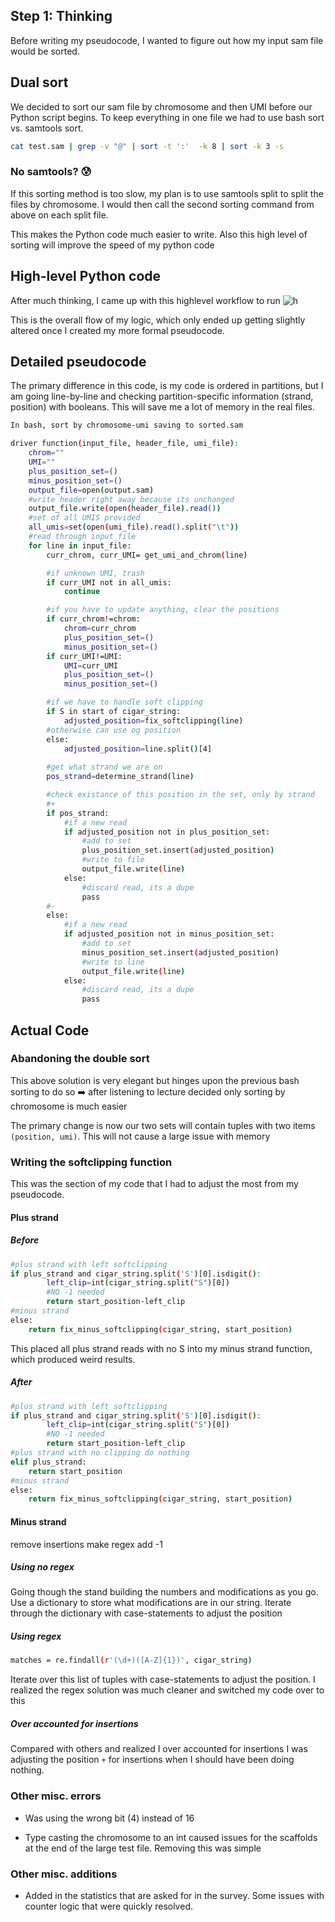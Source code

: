 ## Step 1: Thinking

Before writing my pseudocode, I wanted to figure out how my input sam file would be sorted.

## Dual sort

We decided to sort our sam file by chromosome and then UMI before our Python
script begins. To keep everything in one file we had to use bash sort vs. samtools sort.

```bash
cat test.sam | grep -v "@" | sort -t ':'  -k 8 | sort -k 3 -s
```

### No samtools? :cold_sweat:

If this sorting method is too slow, my plan is to use samtools split to split
the files by chromosome. I would then call the second sorting command from above
on each split file.

This makes the Python code much easier to write. Also this high level of sorting
will improve the speed of my python code

## High-level Python code

After much thinking, I came up with this highlevel workflow to run
![h](image.png)

This is the overall flow of my logic, which only ended up getting slightly
altered once I created my more formal pseudocode. 

## Detailed pseudocode

The primary difference in this code, is my code is ordered in partitions, but I
am going line-by-line and checking partition-specific information (strand, position)
with booleans. This will save me a lot of memory in the real files.

```bash
In bash, sort by chromosome-umi saving to sorted.sam

driver function(input_file, header_file, umi_file):
    chrom=""
    UMI=""
    plus_position_set=()
    minus_position_set=()
    output_file=open(output.sam)
    #write header right away because its unchanged
    output_file.write(open(header_file).read())
    #set of all UMIS provided
    all_umis=set(open(umi_file).read().split("\t"))
    #read through input_file
    for line in input_file:
        curr_chrom, curr_UMI= get_umi_and_chrom(line)

        #if unknown UMI, trash
        if curr_UMI not in all_umis:
            continue

        #if you have to update anything, clear the positions
        if curr_chrom!=chrom:
            chrom=curr_chrom
            plus_position_set=()
            minus_position_set=()
        if curr_UMI!=UMI:
            UMI=curr_UMI
            plus_position_set=()
            minus_position_set=()

        #if we have to handle soft clipping    
        if S in start of cigar_string:
            adjusted_position=fix_softclipping(line)
        #otherwise can use og position
        else:
            adjusted_position=line.split()[4]
        
        #get what strand we are on
        pos_strand=determine_strand(line)

        #check existance of this position in the set, only by strand
        #+
        if pos_strand:
            #if a new read
            if adjusted_position not in plus_position_set:
                #add to set
                plus_position_set.insert(adjusted_position)
                #write to file
                output_file.write(line)
            else:
                #discard read, its a dupe
                pass
        #-
        else:
            #if a new read
            if adjusted_position not in minus_position_set:
                #add to set
                minus_position_set.insert(adjusted_position)
                #write to line
                output_file.write(line)
            else:
                #discard read, its a dupe   
                pass
```

## Actual Code

### Abandoning the double sort

This above solution is very elegant but hinges upon the previous bash sorting to do so :arrow_right: after listening to lecture decided only sorting by chromosome is much easier

The primary change is now our two sets will contain tuples with two items `(position, umi)`. This will not cause a large issue with memory

### Writing the softclipping function

This was the section of my code that I had to adjust the most from my pseudocode.

#### Plus strand

##### Before

```bash
#plus strand with left softclipping
if plus_strand and cigar_string.split('S')[0].isdigit():
        left_clip=int(cigar_string.split("S")[0])
        #NO -1 needed
        return start_position-left_clip
#minus strand
else:
    return fix_minus_softclipping(cigar_string, start_position)           
```

This placed all plus strand reads with no S into my minus strand function, which produced weird results.

##### After

```bash
#plus strand with left softclipping
if plus_strand and cigar_string.split('S')[0].isdigit():
        left_clip=int(cigar_string.split("S")[0])
        #NO -1 needed
        return start_position-left_clip
#plus strand with no clipping do nothing
elif plus_strand:
    return start_position
#minus strand
else:
    return fix_minus_softclipping(cigar_string, start_position)  
```


#### Minus strand

remove insertions
make regex
add -1

##### Using no regex

Going though the stand building the numbers and modifications as you go. Use a
dictionary to store what modifications are in our string. Iterate through the 
dictionary with case-statements to adjust the position

##### Using regex

```bash
matches = re.findall(r'(\d+)([A-Z]{1})', cigar_string)
```
Iterate over this list of tuples with case-statements to adjust the position.
I realized the regex solution was much cleaner and switched my code over to this

##### Over accounted for insertions

Compared with others and realized I over accounted for insertions I was adjusting
the position `+` for insertions when I should have been doing nothing.

### Other misc. errors

- Was using the wrong bit (4) instead of 16

- Type casting the chromosome to an int caused issues for the scaffolds at the
end of the large test file. Removing this was simple

### Other misc. additions

- Added in the statistics that are asked for in the survey. Some issues with
counter logic that were quickly resolved.